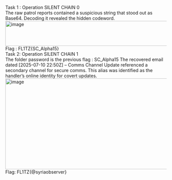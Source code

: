 Task 1 : Operation SILENT CHAIN 0   
The raw patrol reports contained a suspicious string that stood out as Base64. 
Decoding it revealed the hidden codeword.
<img width="973" height="78" alt="image" src="https://github.com/user-attachments/assets/2f7b9983-fbfc-41fa-a3ef-b2942d8772b9" />
Flag : FL1TZ{SC_Alpha15}  
Task 2: Operation SILENT CHAIN 1  
The folder password is the previous flag : SC_Alpha15
The recovered email dated [2025-07-10 22:50Z] – Comms Channel Update referenced a secondary channel for secure comms.
This alias was identified as the handler’s online identity for covert updates.
<img width="940" height="284" alt="image" src="https://github.com/user-attachments/assets/6526e056-e670-4e02-834a-39d63ef97f4c" />
Flag: FL1TZ{@syriaobserver}


